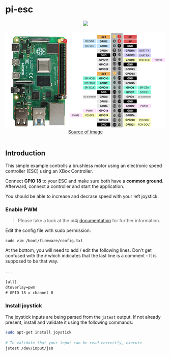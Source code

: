# pi-esc

<div align="center">
    <img src="https://img.shields.io/badge/Rhaspberry%20Pi-4B-red?style=for-the-badge&logo=raspberrypi&logoSize=large" />
</div>

<br />

<div align="center">
    <img src="assets/pinout.webp" height="300px" width="550px">
    <br />
    <a href="https://randomnerdtutorials.com/raspberry-pi-pwm-python/">
        Source of image
    </a>
</div>

<br />

## Introduction

This simple example controlls a brushless motor using an electronic speed controller (ESC) using an XBox Controller.

Connect **GPIO 18** to your ESC and make sure both have a **common ground**.
Afterward, connect a controller and start the application.

You should be able to increase and decrase speed with your left joystick.

### Enable PWM

> Please take a look at the pi4j [documentation](https://www.pi4j.com/documentation/io-examples/pwm/) for further information.

Edit the config file with sudo permission:

`sudo vim /boot/firmware/config.txt`

At the bottom, you will need to add / edit the following lines.
Don't get confused with the `#` which indicates that the last line is a comment - It is supposed to be that way.

```txt
...

[all]
dtoverlay=pwm
# GPIO 18 = channel 0
```

### Install joystick 

The joystick inputs are being parsed from the `jstest` output.
If not already present, install and validate it using the following commands:

```bash
sudo apt-get install joystick

# To validate that your input can be read correctly, execute
jstest /dev/input/js0
```

